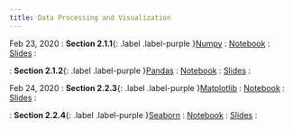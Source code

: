 ```yaml
---
title: Data Processing and Visualization
---
```


Feb 23, 2020
: **Section 2.1.1**{: .label .label-purple }[Numpy](#)
: [Notebook](#)
: [Slides](#)
: 

: **Section 2.1.2**{: .label .label-purple }[Pandas](#)
: [Notebook](#)
: [Slides](#)
: 

Feb 24, 2020
: **Section 2.2.3**{: .label .label-purple }[Matplotlib](#)
: [Notebook](#)
: [Slides](#)
: 

: **Section 2.2.4**{: .label .label-purple }[Seaborn](#)
: [Notebook](#)
: [Slides](#)
: 